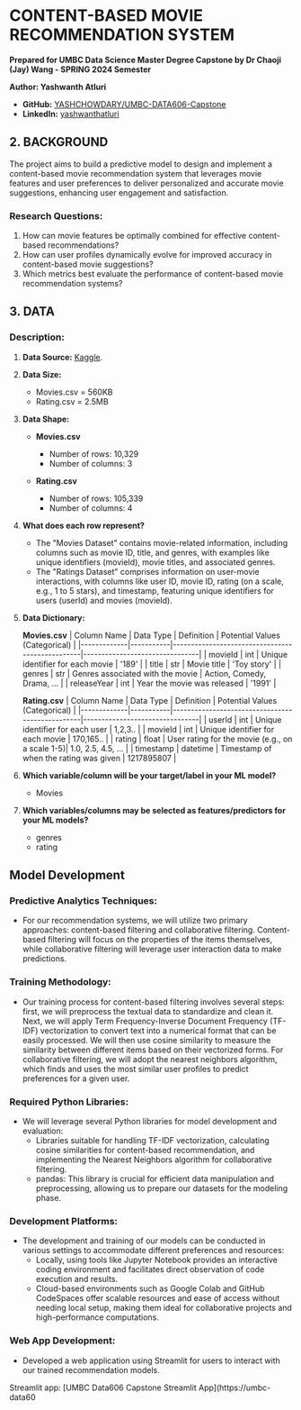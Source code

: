 # CONTENT-BASED MOVIE RECOMMENDATION SYSTEM

**Prepared for UMBC Data Science Master Degree Capstone by Dr Chaoji (Jay) Wang - SPRING 2024 Semester**

**Author: Yashwanth Atluri**
- **GitHub:** [YASHCHOWDARY/UMBC-DATA606-Capstone](https://github.com/YASHCHOWDARY/UMBC-DATA606-Capstone)
- **LinkedIn:** [yashwanthatluri](https://www.linkedin.com/in/yashwanthatluri/)

## 2. BACKGROUND
The project aims to build a predictive model to design and implement a content-based movie recommendation system that leverages movie features and user preferences to deliver personalized and accurate movie suggestions, enhancing user engagement and satisfaction.

### Research Questions:
1. How can movie features be optimally combined for effective content-based recommendations?
2. How can user profiles dynamically evolve for improved accuracy in content-based movie suggestions?
3. Which metrics best evaluate the performance of content-based movie recommendation systems?

## 3. DATA

### Description:
1. **Data Source:** [Kaggle](https://www.kaggle.com/datasets/grouplens/movielens-20m-dataset/data).

2. **Data Size:**
   - Movies.csv = 560KB
   - Rating.csv = 2.5MB

3. **Data Shape:**
   - **Movies.csv**
     - Number of rows: 10,329
     - Number of columns: 3
    
   - **Rating.csv**
     - Number of rows: 105,339
     - Number of columns: 4

4. **What does each row represent?**
   - The "Movies Dataset" contains movie-related information, including columns such as movie ID, title, and genres, with examples like unique identifiers (movieId), movie titles, and associated genres.
   - The "Ratings Dataset" comprises information on user-movie interactions, with columns like user ID, movie ID, rating (on a scale, e.g., 1 to 5 stars), and timestamp, featuring unique identifiers for users (userId) and movies (movieId).

5. **Data Dictionary:**

   **Movies.csv**
   | Column Name | Data Type | Definition                                      | Potential Values (Categorical) |
   |-------------|-----------|-------------------------------------------------|--------------------------------|
   | movieId     | int       | Unique identifier for each movie                | '189'                          |
   | title       | str       | Movie title                                     | 'Toy story'                    |
   | genres      | str       | Genres associated with the movie                | Action, Comedy, Drama, ...     |
   | releaseYear | int       | Year the movie was released                     | '1991'                         |

   **Rating.csv**
   | Column Name | Data Type | Definition                                      | Potential Values (Categorical) |
   |-------------|-----------|-------------------------------------------------|--------------------------------|
   | userId      | int       | Unique identifier for each user                 | 1,2,3..                        |
   | movieId     | int       | Unique identifier for each movie                | 170,165..                      |
   | rating      | float     | User rating for the movie (e.g., on a scale 1-5)| 1.0, 2.5, 4.5, ...             |
   | timestamp   | datetime  | Timestamp of when the rating was given          | 1217895807                     |

6. **Which variable/column will be your target/label in your ML model?**
   - Movies

7. **Which variables/columns may be selected as features/predictors for your ML models?**
   - genres
   - rating

## Model Development

### Predictive Analytics Techniques:
- For our recommendation systems, we will utilize two primary approaches: content-based filtering and collaborative filtering. Content-based filtering will focus on the properties of the items themselves, while collaborative filtering will leverage user interaction data to make predictions.

### Training Methodology:
- Our training process for content-based filtering involves several steps: first, we will preprocess the textual data to standardize and clean it. Next, we will apply Term Frequency-Inverse Document Frequency (TF-IDF) vectorization to convert text into a numerical format that can be easily processed. We will then use cosine similarity to measure the similarity between different items based on their vectorized forms. For collaborative filtering, we will adopt the nearest neighbors algorithm, which finds and uses the most similar user profiles to predict preferences for a given user.

### Required Python Libraries:
- We will leverage several Python libraries for model development and evaluation:
  - Libraries suitable for handling TF-IDF vectorization, calculating cosine similarities for content-based recommendation, and implementing the Nearest Neighbors algorithm for collaborative filtering.
  - pandas: This library is crucial for efficient data manipulation and preprocessing, allowing us to prepare our datasets for the modeling phase.

### Development Platforms:
- The development and training of our models can be conducted in various settings to accommodate different preferences and resources:
  - Locally, using tools like Jupyter Notebook provides an interactive coding environment and facilitates direct observation of code execution and results.
  - Cloud-based environments such as Google Colab and GitHub CodeSpaces offer scalable resources and ease of access without needing local setup, making them ideal for collaborative projects and high-performance computations.

### Web App Development:
- Developed a web application using Streamlit for users to interact with our trained recommendation models.

Streamlit app: [UMBC Data606 Capstone Streamlit App](https://umbc-data60
